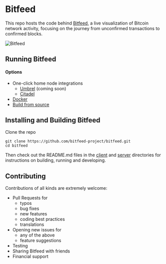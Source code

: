 # Bitfeed

This repo hosts the code behind [Bitfeed](https://bits.monospace.live), a live visualization of Bitcoin network activity, focusing on the journey from unconfirmed transactions to confirmed blocks.

![Bitfeed](https://github.com/bitfeed-project/bitfeed/blob/master/screenshot.png)

## Running Bitfeed

#### Options

- One-click home node integrations
  - [Umbrel](https://getumbrel.com) (coming soon)
  - [Citadel](https://runcitadel.space/)
- [Docker](https://github.com/bitfeed-project/bitfeed/blob/master/DOCKER.md)
- [Build from source](#installing-and-building-bitfeed)

## Installing and Building Bitfeed

Clone the repo

```shell
git clone https://github.com/bitfeed-project/bitfeed.git
cd bitfeed
```

Then check out the README.md files in the [client](https://github.com/bitfeed-project/bitfeed/tree/master/client) and [server](https://github.com/bitfeed-project/bitfeed/tree/master/server) directories for instructions on building, running and developing.


## Contributing

Contributions of all kinds are extremely welcome:

 - Pull Requests for
 	- typos
 	- bug fixes
 	- new features
 	- coding best practices
 	- translations
 - Opening new issues for
 	- any of the above
 	- feature suggestions
 - Testing
 - Sharing Bitfeed with friends
 - Financial support
